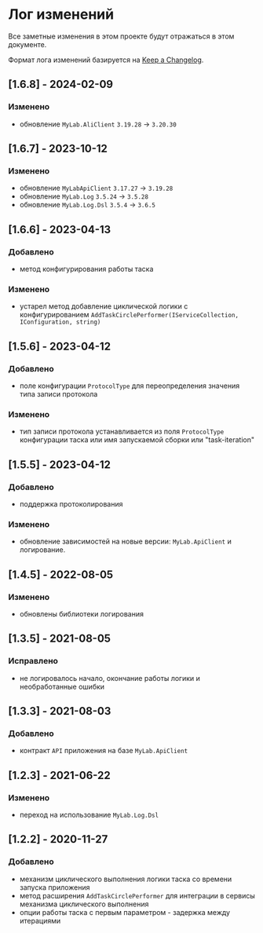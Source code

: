 # Лог изменений

Все заметные изменения в этом проекте будут отражаться в этом документе.

Формат лога изменений базируется на [Keep a Changelog](https://keepachangelog.com/en/1.0.0/).

## [1.6.8] - 2024-02-09

### Изменено

* обновление `MyLab.AliClient` `3.19.28` -> `3.20.30` 

## [1.6.7] - 2023-10-12

### Изменено

* обновление `MyLabApiClient` `3.17.27` -> `3.19.28`
* обновление `MyLab.Log` `3.5.24` -> `3.5.28`
* обновление `MyLab.Log.Dsl` `3.5.4` -> `3.6.5`

## [1.6.6] - 2023-04-13

### Добавлено

* метод конфигурирования работы таска

### Изменено

* устарел метод добавление циклической логики с конфигурированием `AddTaskCirclePerformer(IServiceCollection, IConfiguration, string)` 

## [1.5.6] - 2023-04-12

### Добавлено

* поле конфигурации `ProtocolType` для переопределения значения типа записи протокола

### Изменено

* тип записи протокола устанавливается из поля `ProtocolType` конфигурации таска или имя запускаемой сборки или "task-iteration" 

## [1.5.5] - 2023-04-12

### Добавлено

* поддержка протоколирования

### Изменено

* обновление зависимостей на новые версии: `MyLab.ApiClient` и логирование.

## [1.4.5] - 2022-08-05

### Изменено 

* обновлены библиотеки логирования

## [1.3.5] - 2021-08-05

### Исправлено

* не логировалось начало, окончание работы логики и необработанные ошибки

## [1.3.3] - 2021-08-03

### Добавлено

* контракт `API` приложения на базе `MyLab.ApiClient`

## [1.2.3] - 2021-06-22

### Изменено

* переход на использование `MyLab.Log.Dsl`

## [1.2.2] - 2020-11-27

### Добавлено

* механизм циклического выполнения логики таска со времени запуска приложения
* метод расширения `AddTaskCirclePerformer` для интеграции в сервисы механизма циклического выполнения  
* опции работы таска с первым параметром - задержка между итерациями